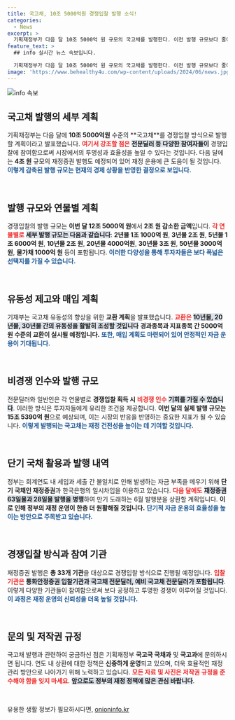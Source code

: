 ```yaml
---
title: 국고채, 10조 5000억원 경쟁입찰 발행 소식!
categories:
  - News
excerpt: >
  기획재정부가 다음 달 10조 5000억 원 규모의 국고채를 발행한다. 이전 발행 규모보다 줄어든 상태에서 혁신적인 재정 전략이 적용될 예정이다. 재정증권도 매주 발행해 안정적인 자금 흐름을 도모한다. 관심이 집중되는 이번 발행의 배경과 세부 사항을 확인해 보세요!
feature_text: >
  ## info 실시간 뉴스 속보입니다.

  기획재정부가 다음 달 10조 5000억 원 규모의 국고채를 발행한다. 이전 발행 규모보다 줄어든 상태에서 혁신적인 재정 전략이 적용될 예정이다. 재정증권도 매주 발행해 안정적인 자금 흐름을 도모한다. 관심이 집중되는 이번 발행의 배경과 세부 사항을 확인해 보세요!
image: 'https://www.behealthy4u.com/wp-content/uploads/2024/06/news.jpg'
---
```


<p><img src="https://www.behealthy4u.com/wp-content/uploads/2024/06/news.jpg" alt="info 속보" /></p>

<h2 data-ke-size="size26">국고채 발행의 세부 계획</h2>

<p data-ke-size="size16">기획재정부는 다음 달에 <b>10조 5000억원</b> 수준의 **국고채**를 경쟁입찰 방식으로 발행할 계획이라고 발표했습니다. <b><span style="color: #ee2323;">여기서 강조할 점은</span></b> <b><span style="background-color: #21538527;">전문딜러 등 다양한 참여자들이</span></b> 경쟁입찰에 참여함으로써 시장에서의 투명성과 효율성을 높일 수 있다는 것입니다. 다음 달에는 <b>4조 원</b> 규모의 재정증권 발행도 예정되어 있어 재정 운용에 큰 도움이 될 것입니다. <b><span style="color: #1a5490;">이렇게 감축된 발행 규모는 현재의 경제 상황을 반영한 결정으로 보입니다.</span></b></p>

<p data-ke-size="size16">&nbsp;</p>

<h2 data-ke-size="size26">발행 규모와 연물별 계획</h2>

<p data-ke-size="size16">경쟁입찰의 발행 규모는 <b>이번 달 12조 5000억 원</b>에서 <b>2조 원 감소한 금액</b>입니다. <b><span style="color: #ee2323;">각 연물별로</span></b> <b><span style="background-color: #21538527;">세부 발행 규모는 다음과 같습니다</span></b>: <b>2년물 1조 1000억 원</b>, <b>3년물 2조 원</b>, <b>5년물 1조 6000억 원</b>, <b>10년물 2조 원</b>, <b>20년물 4000억원</b>, <b>30년물 3조 원</b>, <b>50년물 3000억 원</b>, <b>물가채 1000억 원</b> 등이 포함됩니다. <b><span style="color: #1a5490;">이러한 다양성을 통해 투자자들은 보다 폭넓은 선택지를 가질 수 있습니다.</span></b></p>

<p data-ke-size="size16">&nbsp;</p>

<h2 data-ke-size="size26">유동성 제고와 매입 계획</h2>

<p data-ke-size="size16">기재부는 국고채 유동성의 향상을 위한 <b>교환 계획</b>을 발표했습니다. <b><span style="color: #ee2323;">교환은</span></b> <b><span style="background-color: #21538527;">10년물, 20년물, 30년물 간의 유동성을 활발히 조성할 것입니다</span></b> <b>경과종목과 지표종목 간 5000억 원 수준의 교환이 실시될 예정입니다.</b> <b><span style="color: #1a5490;">또한, 매입 계획도 마련되어 있어 안정적인 자금 운용이 기대됩니다.</span></b></p>

<p data-ke-size="size16">&nbsp;</p>

<h2 data-ke-size="size26">비경쟁 인수와 발행 규모</h2>

<p data-ke-size="size16">전문딜러와 일반인은 각 연물별로 <b>경쟁입찰 획득 시</b> <b><span style="color: #ee2323;">비경쟁 인수</span></b> <b><span style="background-color: #21538527;">기회를 가질 수 있습니다</span></b>. 이러한 방식은 투자자들에게 유리한 조건을 제공합니다. <b>이번 달의 실제 발행 규모는 15조 5390억 원</b>으로 예상되며, 이는 시장의 반응을 반영하는 중요한 지표가 될 수 있습니다. <b><span style="color: #1a5490;">이렇게 발행되는 국고채는 재정 건전성을 높이는 데 기여할 것입니다.</span></b></p>

<p data-ke-size="size16">&nbsp;</p>

<h2 data-ke-size="size26">단기 국채 활용과 발행 내역</h2>

<p data-ke-size="size16">정부는 회계연도 내 세입과 세출 간 불일치로 인해 발생하는 자금 부족을 메우기 위해 <b>단기 국채인 재정증권</b>과 한국은행의 일시차입을 이용하고 있습니다. <b><span style="color: #ee2323;">다음 달에도</span></b> <b><span style="background-color: #21538527;">재정증권 63일물과 28일물 발행을 병행</span></b>하여 만기 도래하는 6월 발행분을 상환할 계획입니다. <b>이로 인해 정부의 재정 운영이 한층 더 원활해질 것입니다.</b> <b><span style="color: #1a5490;">단기적 자금 운용의 효율성을 높이는 방안으로 주목받고 있습니다.</span></b></p>

<p data-ke-size="size16">&nbsp;</p>

<h2 data-ke-size="size26">경쟁입찰 방식과 참여 기관</h2>

<p data-ke-size="size16">재정증권 발행은 <b>총 33개 기관</b>을 대상으로 경쟁입찰 방식으로 진행될 예정입니다. <b><span style="color: #ee2323;">입찰 기관은</span></b> <b><span style="background-color: #21538527;">통화안정증권 입찰기관과 국고채 전문딜러, 예비 국고채 전문딜러가 포함됩니다</span></b>. 이렇게 다양한 기관들이 참여함으로써 보다 공정하고 투명한 경쟁이 이루어질 것입니다. <b><span style="color: #1a5490;">이 과정은 재정 운영의 신뢰성을 더욱 높일 것입니다.</span></b></p>

<p data-ke-size="size16">&nbsp;</p>

<h2 data-ke-size="size26">문의 및 저작권 규정</h2>

<p data-ke-size="size16">국고채 발행과 관련하여 궁금하신 점은 기획재정부 <b>국고국 국채과</b> 및 <b>국고과</b>에 문의하시면 됩니다. 연도 내 상환에 대한 정책은 <b>신중하게 운영</b>되고 있으며, 더욱 효율적인 재정 관리 방안으로 나아가기 위해 노력하고 있습니다. <b><span style="color: #ee2323;">모든 자료 및 사진은 저작권 규정을 준수해야 함을 잊지 마세요</span></b>. <b><span style="background-color: #21538527;">앞으로도 정부의 재정 정책에 많은 관심 바랍니다</span></b>.</p>

<p data-ke-size="size16">&nbsp;</p>
유용한 생활 정보가 필요하시다면, <a href="https://onioninfo.kr" rel="dofollow">onioninfo.kr</a>


